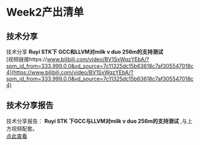 # Week2产出清单

## 技术分享
技术分享 **Ruyi STK下 GCC和LLVM对milk v duo 256m的支持测试**  
[视频链接https://www.bilibili.com/video/BV1SxWqzYEbA/?spm_id_from=333.999.0.0&vd_source=7c11325dc15b63618c7af305547018c4](https://www.bilibili.com/video/BV1SxWqzYEbA/?spm_id_from=333.999.0.0&vd_source=7c11325dc15b63618c7af305547018c4)
## 技术分享报告
技术分享报告： **Ruyi STK 下GCC与LLVM对milk v duo 256m的支持测试** ,与上方视频配套。  
[点此查看](../../tech-sharing/2025-10/Milk-V-Duo.md)
